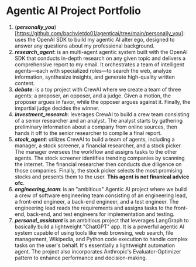 # Agentic AI Project Portfolio

1. (***personally_you***)[https://github.com/bachvietdo01/agenticai/tree/main/personally_you]: uses the OpenAI SDK to build my agentic AI alter ego, designed to answer any questions about my professional background.
2. ***research_agent***: is an multi-agent agentic system built with the OpenAI SDK that conducts in-depth research on any given topic and delivers a comprehensive report to my email. It orchestrates a team of intelligent agents—each with specialized roles—to search the web, analyze information, synthesize insights, and generate high-quality written content.
3. ***debate***: is a toy project with CrewAI where we create a team of three agents: a proposer, an opposer, and a judge. Given a motion, the proposer argues in favor, while the opposer argues against it. Finally, the impartial judge decides the winner.
4. ***investment_research***: leverages CrewAI to build a crew team consisting of a senior researcher and an analyst. The analyst starts by gathering preliminary information about a company from online sources, then hands it off to the senior researcher to compile a final report.
5. ***stock_agent***: utilizes CrewAI to build a team of agents, including a manager, a stock screener, a financial researcher, and a stock picker. The manager oversees the workflow and assigns tasks to the other agents. The stock screener identifies trending companies by scanning the internet. The financial researcher then conducts due diligence on those companies. Finally, the stock picker selects the most promising stocks and presents them to the user. **This agent is not finanical advice ofc**.
6. ***engineering_team***: is an "ambitious" Agentic AI project where we build a crew of software engineering team consisting of an engineering lead, a front-end engineer, a back-end engineer, and a test engineer. The engineering lead reads the requirements and assigns tasks to the front-end, back-end, and test engineers for implementation and testing.
7. ***personal_assistant*** is an ambitious project that leverages LangGraph to basically build a lightweight "ChatGPT" app. It is a powerful agentic AI system capable of using tools like web browsing, web search, file management, Wikipedia, and Python code execution to handle complex tasks on the user's behalf. It's essentially a lightweight automation agent. The project also incorporates Anthropic's Evaluator-Optimizer pattern to enhance performance and decision-making.





